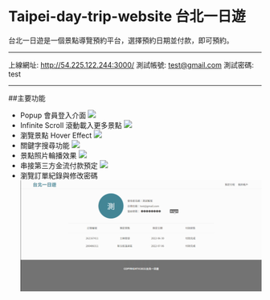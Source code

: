 # Taipei-day-trip-website 台北一日遊 
台北一日遊是一個景點導覽預約平台，選擇預約日期並付款，即可預約。 

**** 
上線網址: http://54.225.122.244:3000/ 
測試帳號: test@gmail.com 
測試密碼: test 
**** 
##主要功能 
+ Popup 會員登入介面 
  ![](https://github.com/JulieYeeee/git-work/blob/main/popup1.gif)   
+ Infinite Scroll 滾動載入更多景點 
  ![](https://github.com/JulieYeeee/git-work/blob/main/infinite%20scroll1.gif)  
+ 瀏覽景點 Hover Effect 
  ![](https://github.com/JulieYeeee/git-work/blob/main/hover1.gif)  
+ 關鍵字搜尋功能 
  ![](https://github.com/JulieYeeee/git-work/blob/main/search1.gif) 
+ 景點照片輪播效果 
  ![](https://github.com/JulieYeeee/git-work/blob/main/view1.gif) 
+ 串接第三方金流付款預定 
  ![](https://github.com/JulieYeeee/git-work/blob/main/payment2.gif) 
+ 瀏覽訂單紀錄與修改密碼
  ![](https://github.com/JulieYeeee/git-work/blob/main/password2.gif) 

